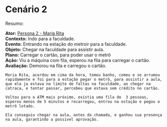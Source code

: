 # Cenário 2
Resumo:

**Ator:** [Persona 2 - Maria Rita](../personas/persona2.md)<br/>
**Contexto:** Indo para a faculdade.<br/>
**Evento:** Entrando na estação do metroir para a faculdade.<br/>
**Objeto:** Chegar na faculdade para assistir aula.<br/>
**Plano:** Carregar o cartão, para poder usar o  metrô<br/>
**Ação:** Viu a máquina com fila, esperou na fila para carregar o cartão.<br/>
**Avaliação:** Demorou na fila e carregou o cartão.<br/>


    Maria Rita, acordou em cima da hora, tomou banho, comeu e se arrumou rapidamente e foi para a estação pegar o metrô, para assistir a aula, que ela ja estava no limite de faltas na faculdade, ao chegar na catraca, e tentar passar, percebeu que estava sem crédito no cartão.

    Voltou para o ATM mais próximo, existia uma fila de  3 pessoas, esperou menos de 5 minutos e recarregou, entrou na estação e pegou o metrô lotado.

    Ela conseguiu chegar na aula, antes da chamada, e ganhou sua presença na aula, garantindo a possivel aprovação.